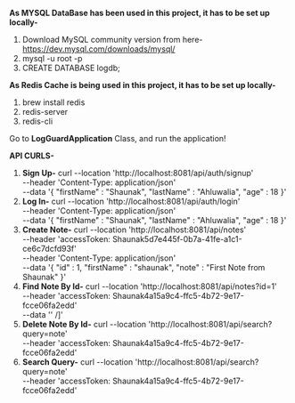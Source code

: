 **As MYSQL DataBase has been used in this project, it has to be set up locally-**
1. Download MySQL community version from here- https://dev.mysql.com/downloads/mysql/
2. mysql -u root -p
3. CREATE DATABASE logdb;

**As Redis Cache is being used in this project, it has to be set up locally-**
1. brew install redis
2. redis-server
3. redis-cli

Go to **LogGuardApplication** Class, and run the application!

**API CURLS-**
1. **Sign Up-** curl --location 'http://localhost:8081/api/auth/signup' \
--header 'Content-Type: application/json' \
--data '{
    "firstName" : "Shaunak",
    "lastName" : "Ahluwalia",
    "age" : 18
}'
2. **Log In-**
curl --location 'http://localhost:8081/api/auth/login' \
--header 'Content-Type: application/json' \
--data '{
    "firstName" : "Shaunak",
    "lastName" : "Ahluwalia",
    "age" : 18
}'
3. **Create Note-**
curl --location 'http://localhost:8081/api/notes' \
--header 'accessToken: Shaunak5d7e445f-0b7a-41fe-a1c1-ce6c7dcfd93f' \
--header 'Content-Type: application/json' \
--data '{
    "id" : 1,
    "firstName" : "shaunak",
    "note" : "First Note from Shaunak"
}'
4. **Find Note By Id-**
curl --location 'http://localhost:8081/api/notes?id=1' \
--header 'accessToken: Shaunak4a15a9c4-ffc5-4b72-9e17-fcce06fa2edd' \
--data ''
/]'
6. **Delete Note By Id-**
curl --location 'http://localhost:8081/api/search?query=note' \
--header 'accessToken: Shaunak4a15a9c4-ffc5-4b72-9e17-fcce06fa2edd'
7. **Search Query-**
curl --location 'http://localhost:8081/api/search?query=note' \
--header 'accessToken: Shaunak4a15a9c4-ffc5-4b72-9e17-fcce06fa2edd'
   
